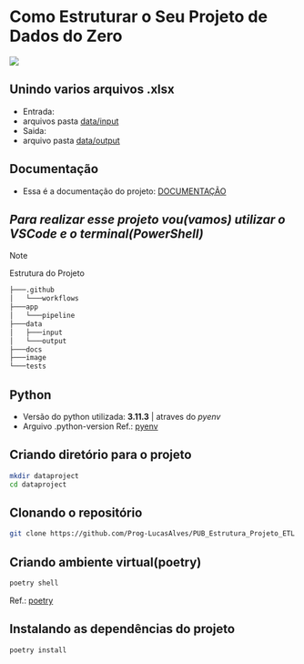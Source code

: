# Como Estruturar o Seu Projeto de Dados do Zero

![ ](https://github.com/Prog-LucasAlves/Workshop_01/blob/main/image/Projeto.png)

## Unindo varios arquivos .xlsx

- Entrada:
- arquivos pasta [data/input](https://github.com/Prog-LucasAlves/PUB_Estrutura_Projeto_ETL/tree/main/data/input)
- Saida:
- arquivo pasta [data/output](https://github.com/Prog-LucasAlves/PUB_Estrutura_Projeto_ETL/tree/main/data/output)

## Documentação

- Essa é a documentação do projeto: [DOCUMENTAÇÃO](https://prog-lucasalves.github.io/PUB_Estrutura_Projeto_ETL/)

## *Para realizar esse projeto vou(vamos) utilizar o VSCode e o terminal(PowerShell)*

> [!NOTE]
> Estrutura do Projeto

```bash
├───.github
│   └───workflows
├───app
│   └───pipeline
├───data
│   ├───input
│   └───output
├───docs
├───image
└───tests
```

## Python

- Versão do python utilizada: **3.11.3** | atraves do *pyenv*
- Arguivo .python-version
Ref.: [pyenv](https://github.com/pyenv/pyenv)

## Criando diretório para o projeto

```bash
mkdir dataproject
cd dataproject
```

## Clonando o repositório

```bash
git clone https://github.com/Prog-LucasAlves/PUB_Estrutura_Projeto_ETL
```

## Criando ambiente virtual(poetry)

```bash
poetry shell
```

Ref.: [poetry](https://python-poetry.org/)

## Instalando as dependências do projeto

```bash
poetry install
```
